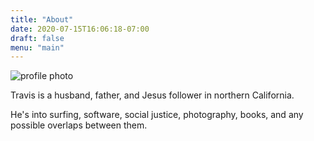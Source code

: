 ```yaml
---
title: "About"
date: 2020-07-15T16:06:18-07:00
draft: false
menu: "main"
---
```


![profile photo](/images/profile.jpg)

Travis is a husband, father, and Jesus follower in northern California.

He's into surfing, software, social justice, photography, books, and any possible overlaps between them.
